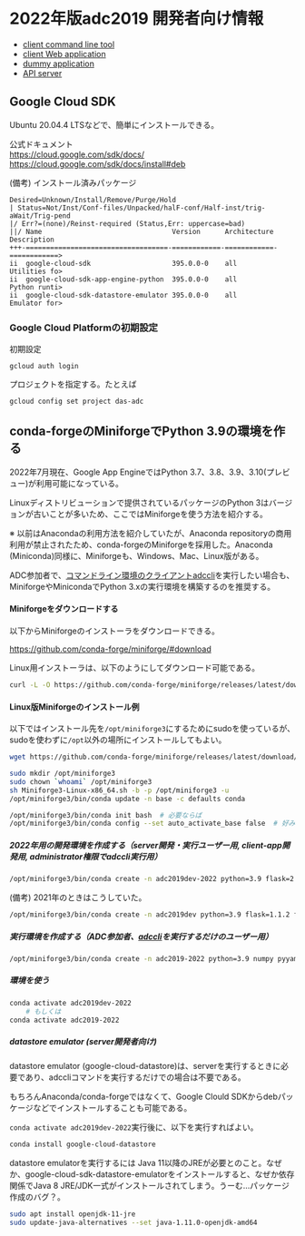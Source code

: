 2022年版adc2019 開発者向け情報
=============================

- [client command line tool](client/devel.md)
- [client Web application](client-app/devel.md)
- [dummy application](hello_world/README.md)
- [API server](server/devel.md)


Google Cloud SDK
----------------

Ubuntu 20.04.4 LTSなどで、簡単にインストールできる。

公式ドキュメント  
https://cloud.google.com/sdk/docs/  
https://cloud.google.com/sdk/docs/install#deb  


(備考) インストール済みパッケージ

```
Desired=Unknown/Install/Remove/Purge/Hold
| Status=Not/Inst/Conf-files/Unpacked/halF-conf/Half-inst/trig-aWait/Trig-pend
|/ Err?=(none)/Reinst-required (Status,Err: uppercase=bad)
||/ Name                                Version      Architecture Description
+++-===================================-============-============-============>
ii  google-cloud-sdk                    395.0.0-0    all          Utilities fo>
ii  google-cloud-sdk-app-engine-python  395.0.0-0    all          Python runti>
ii  google-cloud-sdk-datastore-emulator 395.0.0-0    all          Emulator for>
```


### Google Cloud Platformの初期設定

初期設定

```
gcloud auth login
```


プロジェクトを指定する。たとえば

```
gcloud config set project das-adc
```



<a name="miniforge"></a>
<a name="miniconda"></a>
conda-forgeのMiniforgeでPython 3.9の環境を作る
-------------------------------------------

2022年7月現在、Google App EngineではPython 3.7、3.8、3.9、3.10(プレビュー)が利用可能になっている。

Linuxディストリビューションで提供されているパッケージのPython 3はバージョンが古いことが多いため、ここではMiniforgeを使う方法を紹介する。

※ 以前はAnacondaの利用方法を紹介していたが、Anaconda repositoryの商用利用が禁止されたため、conda-forgeのMiniforgeを採用した。Anaconda (Miniconda)同様に、Miniforgeも、Windows、Mac、Linux版がある。

ADC参加者で、[コマンドライン環境のクライアントadccli](client/README.md)を実行したい場合も、MiniforgeやMinicondaでPython 3.xの実行環境を構築するのを推奨する。

#### Miniforgeをダウンロードする

以下からMiniforgeのインストーラをダウンロードできる。

https://github.com/conda-forge/miniforge/#download

Linux用インストーラは、以下のようにしてダウンロード可能である。

``` bash
curl -L -O https://github.com/conda-forge/miniforge/releases/latest/download/Miniforge3-Linux-x86_64.sh
```

#### Linux版Miniforgeのインストール例

以下ではインストール先を`/opt/miniforge3`にするためにsudoを使っているが、sudoを使わずに`/opt`以外の場所にインストールしてもよい。

``` bash
wget https://github.com/conda-forge/miniforge/releases/latest/download/Miniforge3-Linux-x86_64.sh

sudo mkdir /opt/miniforge3
sudo chown `whoami` /opt/miniforge3
sh Miniforge3-Linux-x86_64.sh -b -p /opt/miniforge3 -u
/opt/miniforge3/bin/conda update -n base -c defaults conda

/opt/miniforge3/bin/conda init bash  # 必要ならば
/opt/miniforge3/bin/conda config --set auto_activate_base false  # 好みで
```

##### 2022年用の開発環境を作成する（server開発・実行ユーザー用, client-app開発用, administrator権限でadccli実行用）

``` bash
/opt/miniforge3/bin/conda create -n adc2019dev-2022 python=3.9 flask=2.1.2 flask-cors=3.0.10 numpy gunicorn grpcio pytz requests protobuf pyyaml nodejs=16 pandas openpyxl
```

(備考) 2021年のときはこうしていた。

``` bash
/opt/miniforge3/bin/conda create -n adc2019dev python=3.9 flask=1.1.2 flask-cors=3.0.10 numpy gunicorn grpcio pytz requests protobuf pyyaml nodejs=14 pandas openpyxl
```

##### 実行環境を作成する（ADC参加者、[adccli](client/README.md)を実行するだけのユーザー用）

``` bash
/opt/miniforge3/bin/conda create -n adc2019-2022 python=3.9 numpy pyyaml
```

##### 環境を使う

``` bash
conda activate adc2019dev-2022
    # もしくは
conda activate adc2019-2022
```

##### datastore emulator (server開発者向け)

datastore emulator (google-cloud-datastore)は、serverを実行するときに必要であり、adccliコマンドを実行するだけでの場合は不要である。

もちろんAnaconda/conda-forgeではなくて、Google Clould SDKからdebパッケージなどでインストールすることも可能である。

`conda activate adc2019dev-2022`実行後に、以下を実行すればよい。

``` bash
conda install google-cloud-datastore
```


datastore emulatorを実行するには Java 11以降のJREが必要とのこと。なぜか、google-cloud-sdk-datastore-emulatorをインストールすると、なぜか依存関係でJava 8 JRE/JDK一式がインストールされてしまう。うーむ…パッケージ作成のバグ？。

``` bash
sudo apt install openjdk-11-jre
sudo update-java-alternatives --set java-1.11.0-openjdk-amd64
```
